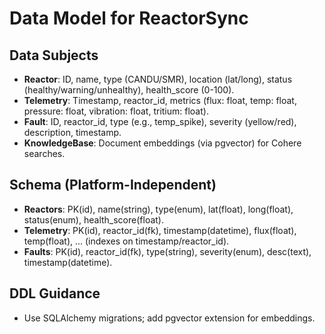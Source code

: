 # Data Model for ReactorSync

## Data Subjects
- **Reactor**: ID, name, type (CANDU/SMR), location (lat/long), status (healthy/warning/unhealthy), health_score (0-100).
- **Telemetry**: Timestamp, reactor_id, metrics (flux: float, temp: float, pressure: float, vibration: float, tritium: float).
- **Fault**: ID, reactor_id, type (e.g., temp_spike), severity (yellow/red), description, timestamp.
- **KnowledgeBase**: Document embeddings (via pgvector) for Cohere searches.

## Schema (Platform-Independent)
- **Reactors**: PK(id), name(string), type(enum), lat(float), long(float), status(enum), health_score(float).
- **Telemetry**: PK(id), reactor_id(fk), timestamp(datetime), flux(float), temp(float), ... (indexes on timestamp/reactor_id).
- **Faults**: PK(id), reactor_id(fk), type(string), severity(enum), desc(text), timestamp(datetime).

## DDL Guidance
- Use SQLAlchemy migrations; add pgvector extension for embeddings.
